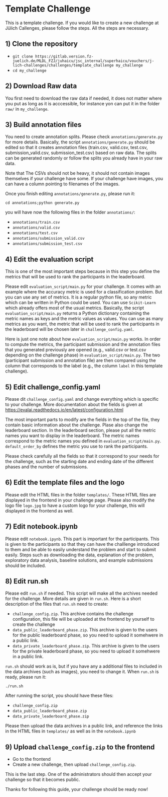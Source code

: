 # Template Challenge

This is a template challenge. If you would like to create a new challenge
at Jülich Callenges, please follow the steps. All the steps are necessary.

## 1) Clone the repository

- `git clone https://gitlab.version.fz-juelich.de/MLDL_FZJ/juhaicu/jsc_internal/superhaicu/vouchers/j-lich-challenges/challenges/template_challenge my_challenge`
- `cd my_challenge`

## 2) Download Raw data

You first need to download the raw data if needed, it does not matter where you put as long as it is acccessible, for instance
yon can put it in the folder `raw/` in `my_challenge`.

## 3) Build annotation files

You need to create annotation splits.
Please check `annotations/generate.py` for more details.
Basically, the script `annotations/generate.py` should be edited
so that it creates annotation files (train.csv, valid.csv, test.csv, submission_valid.csv, submission_test.csv)
based on raw data. The splits can be generated randomly or follow the splits you already
have in your raw data. 

Note that The CSVs should not be heavy, it should not contain images themselves
if your challenge have some. If your challenge have images, you can have a column 
pointing to filenames of the images.

Once you finish editing `annotations/generate.py`, please run it:

`cd annotations;python generate.py`

you will have now the following files in the folder `annotations/`:

- `annotations/train.csv`
- `annotations/valid.csv`
- `annotations/test.csv`
- `annotations/submission_valid.csv`
- `annotations/submission_test.csv`

## 4) Edit the evaluation script

This is one of the most important steps because in this step
you define the metrics that will be used to rank the participants
in the leaderboard.

Please edit `evaluation_script/main.py` for your challenge.
It comes with an example where the accuracy metric is used
for a classification problem. But you can use any set of metrics.
It is a regular python file, so any metric which can be written
in Python could be used. You can use `Scikit-Learn` which already
offers most of the usual metrics.
Basically, the script `evaluation_script/main.py` returns a Python dictionary
containing the metric names as keys and the metric values as values.
You can use as many metrics as you want, the metric that will be used
to rank the participants in the leaderboard will be chosen later in `challenge_config.yaml`.

Here is just one note about how `evaluation_script/main.py` works.
In order to compute the metrics, the participant submission and the annotation files that you generated
previously are opened (e.g., valid.csv or test.csv depending on the challenge phase)
in `evaluation_script/main.py`. The two (participant submission and annotation file) are then compared using the column
that corresponds to the label (e.g., the column `label` in this template challenge).

## 5) Edit challenge_config.yaml

Please dit `challenge_config.yaml` and change everything which is specific to your challenge.
More documentation about the fields is given at <https://evalai.readthedocs.io/en/latest/configuration.html>

The most important parts to modify are the fields in the top of the file, they contain basic information about the challenge.
Plase also change the leaderboard section. In the leaderboard section, please put all the metric names you want to display in the leaderboard.
The metric names correspond to the metric names you defined in `evaluation_script/main.py`.
`default_order_by` defines the metric you use to rank the participants.

Please check carefully all the fields so that it correspond to your needs for the challenge,
such as the starting date and ending date of the different phases and the number of submissions.

## 6) Edit the template files and the logo

Please edit the HTML files in the folder `templates/`. These HTML files
are displayed in the frontend in your challenge page.
Please also modify the logo file `logo.jpg` to have a custom logo for your challenge,
this will displayed in the frontend as well.

## 7) Edit notebook.ipynb

Please edit `notebook.ipynb`. This part is important for the participants. This is given to the participants so that they can
have the challlenge introduced to them and be able to easily understand the problem and start to submit easily. 
Steps such as downloading the data, explanation of the problem, exploratory data analysis, baseline solutions, and example submissions 
should be included.

## 8) Edit run.sh

Please edit `run.sh` if needed. This script will make all the archives needed for the challenge. More details are given in `run.sh`.
Here is a short description of the files that `run.sh` need to create:

- `challenge_config.zip`. This archive contains the challenge configuration, this file will be uploaded at the frontend by yourself
to create the challenge
- `data_public_leaderboard_phase.zip`. This archive is given to the users for the public leaderboard phase, so you need to upload
it somehwere in a public link.
- `data_private_leaderboard_phase.zip`. This archive is given to the users for the private leaderboard phase, so you need to upload
it somehwere in a public link.

`run.sh` should work as is, but if you have any a additional files to included in the data archives (such as images), you need to change it.
When `run.sh` is ready, please run it:

`./run.sh`

After running the script, you should have these files:

- `challenge_config.zip`
- `data_public_leaderboard_phase.zip`
- `data_private_leaderboard_phase.zip`

Please then upload the data archives in a public link, and reference the links
in the HTML files in `templates/` as well as in the `notebook.ipynb`

## 9) Upload `challenge_config.zip` to the frontend

- Go to the frontend
- Create a new challenge, then upload `challenge_config.zip`.

This is the last step. One of the administrators should then accept your challenge so that
it becomes public.

Thanks for following this guide, your challenge should be ready now!
